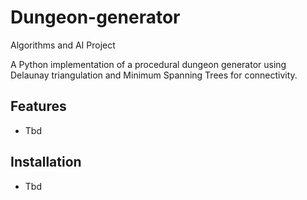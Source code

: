 # Dungeon-generator
Algorithms and AI Project

A Python implementation of a procedural dungeon generator using Delaunay triangulation and Minimum Spanning Trees for connectivity.

## Features

- Tbd

## Installation

- Tbd